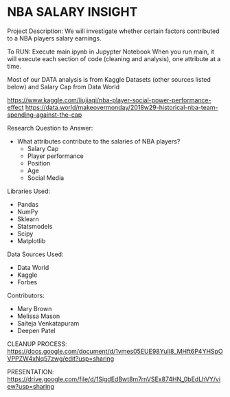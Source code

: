 
# NBA SALARY INSIGHT

Project Description: We will investigate whether certain factors contributed to a NBA players salary earnings. 

To RUN: Execute main.ipynb in Jupypter Notebook
When you run main, it will execute each section of code (cleaning and analysis), one attribute at a time.

Most of our DATA analysis is from Kaggle Datasets (other sources listed below) and Salary Cap from Data World

https://www.kaggle.com/liujiaqi/nba-player-social-power-performance-effect
https://data.world/makeovermonday/2018w29-historical-nba-team-spending-against-the-cap


Research Question to Answer: 
  - What attributes contribute to the salaries of NBA players?
    - Salary Cap
    - Player performance
    - Position
    - Age
    - Social Media

Libraries Used:
* Pandas
* NumPy
* Sklearn
* Statsmodels
* Scipy
* Matplotlib

Data Sources Used:
* Data World
* Kaggle
* Forbes

Contributors:
* Mary Brown
* Melissa Mason
* Saiteja Venkatapuram
* Deepen Patel

CLEANUP PROCESS:
https://docs.google.com/document/d/1vmes05EUE98YuIl8_MHft6P4YHSpOVPPZW4xNq57zwg/edit?usp=sharing

PRESENTATION:
https://drive.google.com/file/d/1SigdEdBwt8m7rnVSEx874HN_0bEdLhVY/view?usp=sharing




